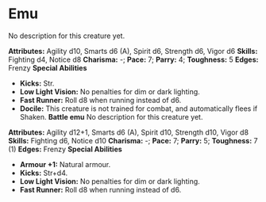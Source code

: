 # Emu

No description for this creature yet.

**Attributes:** Agility d10, Smarts d6 (A), Spirit d6, Strength d6,
Vigor d6
**Skills:** Fighting d4, Notice d8
**Charisma:** -; **Pace:** 7; **Parry:** 4; **Toughness:** 5
**Edges:** Frenzy
**Special Abilities**

- **Kicks:** Str.
- **Low Light Vision:** No penalties for dim or dark lighting.
- **Fast Runner:** Roll d8 when running instead of d6.
- **Docile:** This creature is not trained for combat, and automatically
flees if Shaken.
**Battle emu**
No description for this creature yet.

**Attributes:** Agility d12+1, Smarts d6 (A), Spirit d10, Strength d10,
Vigor d8
**Skills:** Fighting d6, Notice d10
**Charisma:** -; **Pace:** 7; **Parry:** 5; **Toughness:** 7 (1)
**Edges:** Frenzy
**Special Abilities**

- **Armour +1:** Natural armour.
- **Kicks:** Str+d4.
- **Low Light Vision:** No penalties for dim or dark lighting.
- **Fast Runner:** Roll d8 when running instead of d6.
